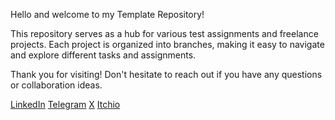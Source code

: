 Hello and welcome to my Template Repository!

This repository serves as a hub for various test assignments and freelance projects. Each project is organized into branches, making it easy to navigate and explore different tasks and assignments.

Thank you for visiting! Don't hesitate to reach out if you have any questions or collaboration ideas. 

[LinkedIn](https://www.linkedin.com/in/gooseldorf/)
[Telegram](https://t.me/Gooseldorf) 
[X](https://twitter.com/Gooseldorf)
[Itchio](https://gooseldorf.itch.io/)

